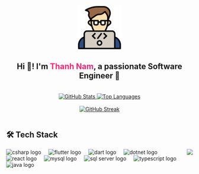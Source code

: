 <p align="center">
  <img src="coding.png" alt="App Icon" width="120">
</p>

<h2 align="center">Hi 👋! I'm <span style="color:#f92672">Thanh Nam</span>, a passionate Software Engineer 🚀</h2>
<br/>

<div align="center">
  <a href="https://github.com/ThanhNam22">
    <img src="https://github-readme-stats.vercel.app/api?username=ThanhNam22&show_icons=true&theme=radical&count_private=true&hide=issues,contribs" width="45%" style="vertical-align: top;" alt="GitHub Stats"/>
  </a>
  <a href="https://github.com/ThanhNam22">
    <img src="https://github-readme-stats.vercel.app/api/top-langs/?username=ThanhNam22&layout=compact&theme=radical&hide=c%2b%2b,c,HTML,CMake,Batchfile,VBscript,autoit" width="45%" style="vertical-align: top;" alt="Top Languages"/>
  </a>
</div>


<br/>

<div align="center">
  <a href="https://git.io/streak-stats">
    <img src="https://github-readme-streak-stats.herokuapp.com?user=ThanhNam22&theme=radical" alt="GitHub Streak" />
  </a>
</div>

<br/>

<h2 align="left">🛠 Tech Stack</h2>

<img align="right" height="150" src="https://media3.giphy.com/media/v1.Y2lkPTc5MGI3NjExaTZxMXgwaTcxZ2wzZ21qbDVtZjk2NGlmZzBiYXQ2ZjZtMmNtbzZpZSZlcD12MV9pbnRlcm5hbF9naWZfYnlfaWQmY3Q9Zw/2IudUHdI075HL02Pkk/giphy.gif" />

<div align="left">
  <img src="https://cdn.jsdelivr.net/gh/devicons/devicon/icons/csharp/csharp-original.svg" height="30" alt="csharp logo" />
  <img width="12" />
  <img src="https://cdn.jsdelivr.net/gh/devicons/devicon/icons/flutter/flutter-original.svg" height="30" alt="flutter logo" />
  <img width="12" />
  <img src="https://cdn.jsdelivr.net/gh/devicons/devicon/icons/dart/dart-original.svg" height="30" alt="dart logo" />
  <img width="12" />
  <img src="https://cdn.jsdelivr.net/gh/devicons/devicon/icons/dotnetcore/dotnetcore-original.svg" height="30" alt="dotnet logo" />
  <img width="12" />
  <img src="https://cdn.jsdelivr.net/gh/devicons/devicon/icons/react/react-original.svg" height="30" alt="react logo" />
  <img width="12" />
  <img src="https://cdn.jsdelivr.net/gh/devicons/devicon/icons/mysql/mysql-original.svg" height="30" alt="mysql logo" />
  <img width="12" />
  <img src="https://cdn.jsdelivr.net/gh/devicons/devicon/icons/microsoftsqlserver/microsoftsqlserver-plain.svg" height="30" alt="sql server logo" />
  <img width="12" />
  <img src="https://cdn.jsdelivr.net/gh/devicons/devicon/icons/typescript/typescript-original.svg" height="30" alt="typescript logo" />
  <img width="12" />
  <img src="https://cdn.jsdelivr.net/gh/devicons/devicon/icons/java/java-original.svg" height="30" alt="java logo" />
</div>
